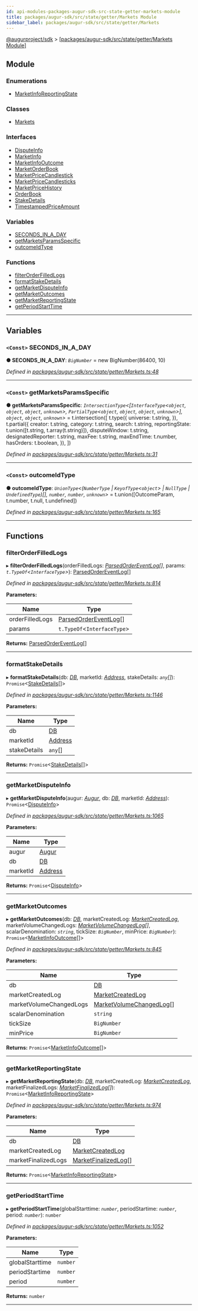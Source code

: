 ```yaml
---
id: api-modules-packages-augur-sdk-src-state-getter-markets-module
title: packages/augur-sdk/src/state/getter/Markets Module
sidebar_label: packages/augur-sdk/src/state/getter/Markets
---
```


[@augurproject/sdk](api-readme.md) > [[packages/augur-sdk/src/state/getter/Markets Module]](api-modules-packages-augur-sdk-src-state-getter-markets-module.md)

## Module

### Enumerations

* [MarketInfoReportingState](api-enums-packages-augur-sdk-src-state-getter-markets-marketinforeportingstate.md)

### Classes

* [Markets](api-classes-packages-augur-sdk-src-state-getter-markets-markets.md)

### Interfaces

* [DisputeInfo](api-interfaces-packages-augur-sdk-src-state-getter-markets-disputeinfo.md)
* [MarketInfo](api-interfaces-packages-augur-sdk-src-state-getter-markets-marketinfo.md)
* [MarketInfoOutcome](api-interfaces-packages-augur-sdk-src-state-getter-markets-marketinfooutcome.md)
* [MarketOrderBook](api-interfaces-packages-augur-sdk-src-state-getter-markets-marketorderbook.md)
* [MarketPriceCandlestick](api-interfaces-packages-augur-sdk-src-state-getter-markets-marketpricecandlestick.md)
* [MarketPriceCandlesticks](api-interfaces-packages-augur-sdk-src-state-getter-markets-marketpricecandlesticks.md)
* [MarketPriceHistory](api-interfaces-packages-augur-sdk-src-state-getter-markets-marketpricehistory.md)
* [OrderBook](api-interfaces-packages-augur-sdk-src-state-getter-markets-orderbook.md)
* [StakeDetails](api-interfaces-packages-augur-sdk-src-state-getter-markets-stakedetails.md)
* [TimestampedPriceAmount](api-interfaces-packages-augur-sdk-src-state-getter-markets-timestampedpriceamount.md)

### Variables

* [SECONDS_IN_A_DAY](api-modules-packages-augur-sdk-src-state-getter-markets-module.md#seconds_in_a_day)
* [getMarketsParamsSpecific](api-modules-packages-augur-sdk-src-state-getter-markets-module.md#getmarketsparamsspecific)
* [outcomeIdType](api-modules-packages-augur-sdk-src-state-getter-markets-module.md#outcomeidtype)

### Functions

* [filterOrderFilledLogs](api-modules-packages-augur-sdk-src-state-getter-markets-module.md#filterorderfilledlogs)
* [formatStakeDetails](api-modules-packages-augur-sdk-src-state-getter-markets-module.md#formatstakedetails)
* [getMarketDisputeInfo](api-modules-packages-augur-sdk-src-state-getter-markets-module.md#getmarketdisputeinfo)
* [getMarketOutcomes](api-modules-packages-augur-sdk-src-state-getter-markets-module.md#getmarketoutcomes)
* [getMarketReportingState](api-modules-packages-augur-sdk-src-state-getter-markets-module.md#getmarketreportingstate)
* [getPeriodStartTime](api-modules-packages-augur-sdk-src-state-getter-markets-module.md#getperiodstarttime)

---

## Variables

<a id="seconds_in_a_day"></a>

### `<Const>` SECONDS_IN_A_DAY

**● SECONDS_IN_A_DAY**: *`BigNumber`* =  new BigNumber(86400, 10)

*Defined in [packages/augur-sdk/src/state/getter/Markets.ts:48](https://github.com/AugurProject/augur/blob/b4365d6894/packages/augur-sdk/src/state/getter/Markets.ts#L48)*

___
<a id="getmarketsparamsspecific"></a>

### `<Const>` getMarketsParamsSpecific

**● getMarketsParamsSpecific**: *`IntersectionType`<[`InterfaceType`<`object`, `object`, `object`, `unknown`>, `PartialType`<`object`, `object`, `object`, `unknown`>], `object`, `object`, `unknown`>* =  t.intersection([
  t.type({
    universe: t.string,
  }),
  t.partial({
    creator: t.string,
    category: t.string,
    search: t.string,
    reportingState: t.union([t.string, t.array(t.string)]),
    disputeWindow: t.string,
    designatedReporter: t.string,
    maxFee: t.string,
    maxEndTime: t.number,
    hasOrders: t.boolean,
  }),
])

*Defined in [packages/augur-sdk/src/state/getter/Markets.ts:31](https://github.com/AugurProject/augur/blob/b4365d6894/packages/augur-sdk/src/state/getter/Markets.ts#L31)*

___
<a id="outcomeidtype"></a>

### `<Const>` outcomeIdType

**● outcomeIdType**: *`UnionType`<(`NumberType` \| `KeyofType`<`object`> \| `NullType` \| `UndefinedType`)[], `number`, `number`, `unknown`>* =  t.union([OutcomeParam, t.number, t.null, t.undefined])

*Defined in [packages/augur-sdk/src/state/getter/Markets.ts:165](https://github.com/AugurProject/augur/blob/b4365d6894/packages/augur-sdk/src/state/getter/Markets.ts#L165)*

___

## Functions

<a id="filterorderfilledlogs"></a>

###  filterOrderFilledLogs

▸ **filterOrderFilledLogs**(orderFilledLogs: *[ParsedOrderEventLog](api-interfaces-packages-augur-sdk-src-state-logs-types-parsedordereventlog.md)[]*, params: *`t.TypeOf`<`InterfaceType`>*): [ParsedOrderEventLog](api-interfaces-packages-augur-sdk-src-state-logs-types-parsedordereventlog.md)[]

*Defined in [packages/augur-sdk/src/state/getter/Markets.ts:814](https://github.com/AugurProject/augur/blob/b4365d6894/packages/augur-sdk/src/state/getter/Markets.ts#L814)*

**Parameters:**

| Name | Type |
| ------ | ------ |
| orderFilledLogs | [ParsedOrderEventLog](api-interfaces-packages-augur-sdk-src-state-logs-types-parsedordereventlog.md)[] |
| params | `t.TypeOf`<`InterfaceType`> |

**Returns:** [ParsedOrderEventLog](api-interfaces-packages-augur-sdk-src-state-logs-types-parsedordereventlog.md)[]

___
<a id="formatstakedetails"></a>

###  formatStakeDetails

▸ **formatStakeDetails**(db: *[DB](api-classes-packages-augur-sdk-src-state-db-db-db.md)*, marketId: *[Address](api-interfaces-packages-augur-sdk-src-event-handlers-tradingproceedsclaimed.md#address)*, stakeDetails: *`any`[]*): `Promise`<[StakeDetails](api-interfaces-packages-augur-sdk-src-state-getter-markets-stakedetails.md)[]>

*Defined in [packages/augur-sdk/src/state/getter/Markets.ts:1146](https://github.com/AugurProject/augur/blob/b4365d6894/packages/augur-sdk/src/state/getter/Markets.ts#L1146)*

**Parameters:**

| Name | Type |
| ------ | ------ |
| db | [DB](api-classes-packages-augur-sdk-src-state-db-db-db.md) |
| marketId | [Address](api-interfaces-packages-augur-sdk-src-event-handlers-tradingproceedsclaimed.md#address) |
| stakeDetails | `any`[] |

**Returns:** `Promise`<[StakeDetails](api-interfaces-packages-augur-sdk-src-state-getter-markets-stakedetails.md)[]>

___
<a id="getmarketdisputeinfo"></a>

###  getMarketDisputeInfo

▸ **getMarketDisputeInfo**(augur: *[Augur](api-classes-packages-augur-sdk-src-augur-augur.md)*, db: *[DB](api-classes-packages-augur-sdk-src-state-db-db-db.md)*, marketId: *[Address](api-interfaces-packages-augur-sdk-src-event-handlers-tradingproceedsclaimed.md#address)*): `Promise`<[DisputeInfo](api-interfaces-packages-augur-sdk-src-state-getter-markets-disputeinfo.md)>

*Defined in [packages/augur-sdk/src/state/getter/Markets.ts:1065](https://github.com/AugurProject/augur/blob/b4365d6894/packages/augur-sdk/src/state/getter/Markets.ts#L1065)*

**Parameters:**

| Name | Type |
| ------ | ------ |
| augur | [Augur](api-classes-packages-augur-sdk-src-augur-augur.md) |
| db | [DB](api-classes-packages-augur-sdk-src-state-db-db-db.md) |
| marketId | [Address](api-interfaces-packages-augur-sdk-src-event-handlers-tradingproceedsclaimed.md#address) |

**Returns:** `Promise`<[DisputeInfo](api-interfaces-packages-augur-sdk-src-state-getter-markets-disputeinfo.md)>

___
<a id="getmarketoutcomes"></a>

###  getMarketOutcomes

▸ **getMarketOutcomes**(db: *[DB](api-classes-packages-augur-sdk-src-state-db-db-db.md)*, marketCreatedLog: *[MarketCreatedLog](api-interfaces-packages-augur-sdk-src-state-logs-types-marketcreatedlog.md)*, marketVolumeChangedLogs: *[MarketVolumeChangedLog](api-interfaces-packages-augur-sdk-src-state-logs-types-marketvolumechangedlog.md)[]*, scalarDenomination: *`string`*, tickSize: *`BigNumber`*, minPrice: *`BigNumber`*): `Promise`<[MarketInfoOutcome](api-interfaces-packages-augur-sdk-src-state-getter-markets-marketinfooutcome.md)[]>

*Defined in [packages/augur-sdk/src/state/getter/Markets.ts:845](https://github.com/AugurProject/augur/blob/b4365d6894/packages/augur-sdk/src/state/getter/Markets.ts#L845)*

**Parameters:**

| Name | Type |
| ------ | ------ |
| db | [DB](api-classes-packages-augur-sdk-src-state-db-db-db.md) |
| marketCreatedLog | [MarketCreatedLog](api-interfaces-packages-augur-sdk-src-state-logs-types-marketcreatedlog.md) |
| marketVolumeChangedLogs | [MarketVolumeChangedLog](api-interfaces-packages-augur-sdk-src-state-logs-types-marketvolumechangedlog.md)[] |
| scalarDenomination | `string` |
| tickSize | `BigNumber` |
| minPrice | `BigNumber` |

**Returns:** `Promise`<[MarketInfoOutcome](api-interfaces-packages-augur-sdk-src-state-getter-markets-marketinfooutcome.md)[]>

___
<a id="getmarketreportingstate"></a>

###  getMarketReportingState

▸ **getMarketReportingState**(db: *[DB](api-classes-packages-augur-sdk-src-state-db-db-db.md)*, marketCreatedLog: *[MarketCreatedLog](api-interfaces-packages-augur-sdk-src-state-logs-types-marketcreatedlog.md)*, marketFinalizedLogs: *[MarketFinalizedLog](api-interfaces-packages-augur-sdk-src-state-logs-types-marketfinalizedlog.md)[]*): `Promise`<[MarketInfoReportingState](api-enums-packages-augur-sdk-src-state-getter-markets-marketinforeportingstate.md)>

*Defined in [packages/augur-sdk/src/state/getter/Markets.ts:974](https://github.com/AugurProject/augur/blob/b4365d6894/packages/augur-sdk/src/state/getter/Markets.ts#L974)*

**Parameters:**

| Name | Type |
| ------ | ------ |
| db | [DB](api-classes-packages-augur-sdk-src-state-db-db-db.md) |
| marketCreatedLog | [MarketCreatedLog](api-interfaces-packages-augur-sdk-src-state-logs-types-marketcreatedlog.md) |
| marketFinalizedLogs | [MarketFinalizedLog](api-interfaces-packages-augur-sdk-src-state-logs-types-marketfinalizedlog.md)[] |

**Returns:** `Promise`<[MarketInfoReportingState](api-enums-packages-augur-sdk-src-state-getter-markets-marketinforeportingstate.md)>

___
<a id="getperiodstarttime"></a>

###  getPeriodStartTime

▸ **getPeriodStartTime**(globalStarttime: *`number`*, periodStartime: *`number`*, period: *`number`*): `number`

*Defined in [packages/augur-sdk/src/state/getter/Markets.ts:1052](https://github.com/AugurProject/augur/blob/b4365d6894/packages/augur-sdk/src/state/getter/Markets.ts#L1052)*

**Parameters:**

| Name | Type |
| ------ | ------ |
| globalStarttime | `number` |
| periodStartime | `number` |
| period | `number` |

**Returns:** `number`

___


